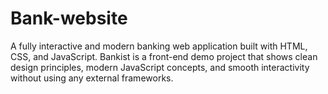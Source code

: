 # Bank-website
A fully interactive and modern banking web application built with HTML, CSS, and JavaScript. Bankist is a front-end demo project that shows clean  design principles, modern JavaScript concepts, and smooth interactivity without using any external frameworks.
